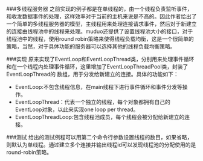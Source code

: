 ###多线程服务器
之前实现的例子都是在单线程的，由一个线程负责监听事件，和收发数据事件的处理，这样效率对于当前的主机来说是不高的。因此作者给出了一个简单的多线程服务器的模型，主线程用来处理连接请求事件，然后对于新建立的连接由线程池中的线程来处理。muduo还提供了设置线程池大小的接口，对于线程池中的线程，使用round robin策略来使得线程负载均衡，这是一个很简单的策略，当然，对于具体功能的服务器可以选择其他的线程负载均衡策略。

###实现
原来实现了EventLoop和EventLoopThread类，分别用来处理事件循环和在一个线程内处理事件循环，这里增加了EventLoopThreadPool类，封装了EventLoopThread的
数组，用于分发给新建立的连接。具体的功能如下：

- EventLoop:不包含线程信息，在main线程下进行事件循环和事件分发等操作。
- EventLoopThread：代表一个独立的线程，每个对象都拥有自己的EventLoop对象，以此来实现one loop per thread。
- EventLoopThreadLoop:包含线程池成员，每个线程会被分配给新建立的连接。

###测试
给出的测试例程可以用第二个命令行参数设置线程的数目，如果省略，则默认为单线程。通过建立多个连接并输出线程id可以发现线程池的分配使用的是round-robin策略。
